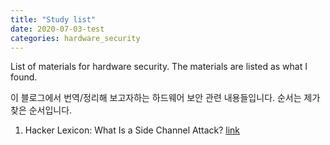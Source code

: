 ```yaml
---
title: "Study list"
date: 2020-07-03-test
categories: hardware_security
---
```

List of materials for hardware security. The materials are listed as what I found.

이 블로그에서 번역/정리해 보고자하는 하드웨어 보안 관련 내용들입니다. 순서는 제가 찾은 순서입니다.


1. Hacker Lexicon: What Is a Side Channel Attack? [link](https://eebeer.github.io/hardware_security/what_is_a_side_channel_attack/)

